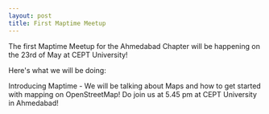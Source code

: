 ```yaml
---
layout: post
title: First Maptime Meetup
---
```


The first Maptime Meetup for the Ahmedabad Chapter will be happening on the 23rd of May at CEPT University!

Here's what we will be doing:

Introducing Maptime - We will be talking about Maps and how to get started with mapping on OpenStreetMap!
Do join us at 5.45 pm at CEPT University in Ahmedabad!
